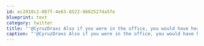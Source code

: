 ```yaml
---
id: ec2010c2-067f-4e63-8522-96825274a5fe
blueprint: text
category: twitter
title: "'@CyruzDraxs Also if you were in the office, you would have heard both of those mixes earlier :)"
caption: "'@CyruzDraxs Also if you were in the office, you would have heard both of those mixes earlier :)"
---
```

